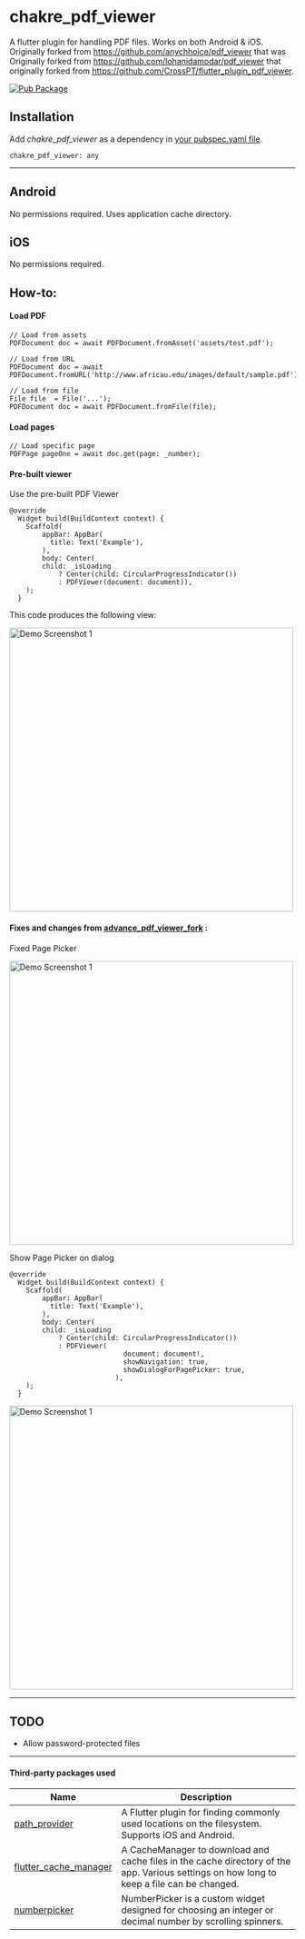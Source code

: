 # chakre_pdf_viewer

A flutter plugin for handling PDF files. Works on both Android & iOS. Originally forked from https://github.com/anychhoice/pdf_viewer that was Originally forked from https://github.com/lohanidamodar/pdf_viewer that originally forked from https://github.com/CrossPT/flutter_plugin_pdf_viewer.


[![Pub Package](https://img.shields.io/pub/v/chakre_pdf_viewer.svg?style=flat-square)](https://pub.dartlang.org/packages/chakre_pdf_viewer)


## Installation

Add  *chakre_pdf_viewer*  as a dependency in [your pubspec.yaml file](https://flutter.io/platform-plugins/).
```
chakre_pdf_viewer: any
```

---

## Android
No permissions required. Uses application cache directory.

## iOS
No permissions required.

## How-to:

#### Load PDF
```
// Load from assets
PDFDocument doc = await PDFDocument.fromAsset('assets/test.pdf');
 
// Load from URL
PDFDocument doc = await PDFDocument.fromURL('http://www.africau.edu/images/default/sample.pdf');

// Load from file
File file  = File('...');
PDFDocument doc = await PDFDocument.fromFile(file);
```

#### Load pages
```
// Load specific page
PDFPage pageOne = await doc.get(page: _number);
```

#### Pre-built viewer
Use the pre-built PDF Viewer
```
@override
  Widget build(BuildContext context) {
    Scaffold(
        appBar: AppBar(
          title: Text('Example'),
        ),
        body: Center(
        child: _isLoading
            ? Center(child: CircularProgressIndicator())
            : PDFViewer(document: document)),
    );
  }
```

This code produces the following view:

<img height="500px" src="https://raw.githubusercontent.com/lohanidamodar/pdf_viewer/master/demo.png" alt="Demo Screenshot 1"/>



#### Fixes and changes from [advance_pdf_viewer_fork](https://pub.dev/packages/advance_pdf_viewer_fork) :
Fixed Page Picker 

<img height="500px" src="https://raw.githubusercontent.com/UmeshChakre/pdf_viewer/fix/run_example/demo.png" alt="Demo Screenshot 1"/>

Show Page Picker on dialog

```
@override
  Widget build(BuildContext context) {
    Scaffold(
        appBar: AppBar(
          title: Text('Example'),
        ),
        body: Center(
        child: _isLoading
            ? Center(child: CircularProgressIndicator())
            : PDFViewer(
                            document: document!,
                            showNavigation: true,
                            showDialogForPagePicker: true,
                          ),
    );
  }
```
<img height="500px" src="https://raw.githubusercontent.com/UmeshChakre/pdf_viewer/fix/run_example/demo2.png" alt="Demo Screenshot 1"/>


---

## TODO

* Allow password-protected files

---

#### Third-party packages used

| Name | Description  |
|-|-|
| [path_provider](https://pub.dartlang.org/packages/path_provider)               | A Flutter plugin for finding commonly used locations on the filesystem. Supports iOS and Android.            |
| [flutter_cache_manager](https://pub.dartlang.org/packages/flutter_cache_manager)       | A CacheManager to download and cache files in the cache directory of the app. Various settings on how long to keep a file can be changed. |
| [numberpicker](https://pub.dartlang.org/packages/numberpicker)                | NumberPicker is a custom widget designed for choosing an integer or decimal number by scrolling spinners. |
